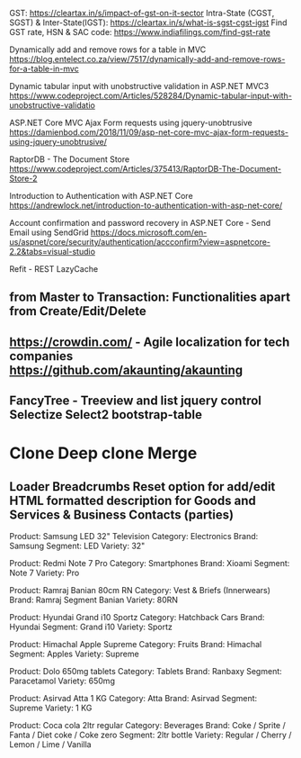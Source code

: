 GST: https://cleartax.in/s/impact-of-gst-on-it-sector
Intra-State (CGST, SGST) & Inter-State(IGST): https://cleartax.in/s/what-is-sgst-cgst-igst
Find GST rate, HSN & SAC code: https://www.indiafilings.com/find-gst-rate

Dynamically add and remove rows for a table in MVC
https://blog.entelect.co.za/view/7517/dynamically-add-and-remove-rows-for-a-table-in-mvc

Dynamic tabular input with unobstructive validation in ASP.NET MVC3
https://www.codeproject.com/Articles/528284/Dynamic-tabular-input-with-unobstructive-validatio

ASP.NET Core MVC Ajax Form requests using jquery-unobtrusive
https://damienbod.com/2018/11/09/asp-net-core-mvc-ajax-form-requests-using-jquery-unobtrusive/

RaptorDB - The Document Store
https://www.codeproject.com/Articles/375413/RaptorDB-The-Document-Store-2

Introduction to Authentication with ASP.NET Core
https://andrewlock.net/introduction-to-authentication-with-asp-net-core/

Account confirmation and password recovery in ASP.NET Core - Send Email using SendGrid
https://docs.microsoft.com/en-us/aspnet/core/security/authentication/accconfirm?view=aspnetcore-2.2&tabs=visual-studio

Refit - REST
LazyCache

from Master to Transaction: Functionalities apart from Create/Edit/Delete
---------------------------------------------------------------------------------------
https://crowdin.com/ - Agile localization for tech companies
https://github.com/akaunting/akaunting
---------------------------------------------------------------------------------------
FancyTree - Treeview and list jquery control
Selectize
Select2
bootstrap-table
---------------------------------------------------------------------------------------
Clone
Deep clone
Merge
=======================================================================================
Loader
Breadcrumbs
Reset option for add/edit
HTML formatted description for **Goods and Services** & **Business Contacts** (parties)
---------------------------------------------------------------------------------------
Product: Samsung LED 32" Television
Category: Electronics
Brand: Samsung
Segment: LED
Variety: 32"

Product: Redmi Note 7 Pro
Category: Smartphones
Brand: Xioami
Segment: Note 7
Variety: Pro

Product: Ramraj Banian 80cm RN
Category: Vest & Briefs (Innerwears)
Brand: Ramraj
Segment Banian
Variety: 80RN

Product: Hyundai Grand i10 Sportz
Category: Hatchback Cars
Brand: Hyundai
Segment: Grand i10
Variety: Sportz

Product: Himachal Apple Supreme
Category: Fruits
Brand: Himachal
Segment: Apples
Variety: Supreme

Product: Dolo 650mg tablets
Category: Tablets
Brand: Ranbaxy
Segment: Paracetamol
Variety: 650mg

Product: Asirvad Atta 1 KG
Category: Atta
Brand: Asirvad
Segment: Supreme
Variety: 1 KG

Product: Coca cola 2ltr regular
Category: Beverages
Brand: Coke / Sprite / Fanta / Diet coke / Coke zero
Segment: 2ltr bottle
Variety: Regular / Cherry / Lemon / Lime / Vanilla
